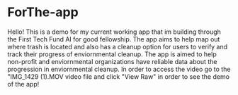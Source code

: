 # ForThe-app
Hello! This is a demo for my current working app that im building through the First Tech Fund AI for good fellowship. The app aims to help map out where trash is located and also has a cleanup option for users to verify and track their progress of enviornmental cleanup. The app is aimed to help non-profit and enviornmental organizations have reliable data about the progression in enviornmental cleanup. In order to access the video go to the "IMG_1429 (1).MOV video file and click "View Raw" in order to see the demo of the app!
